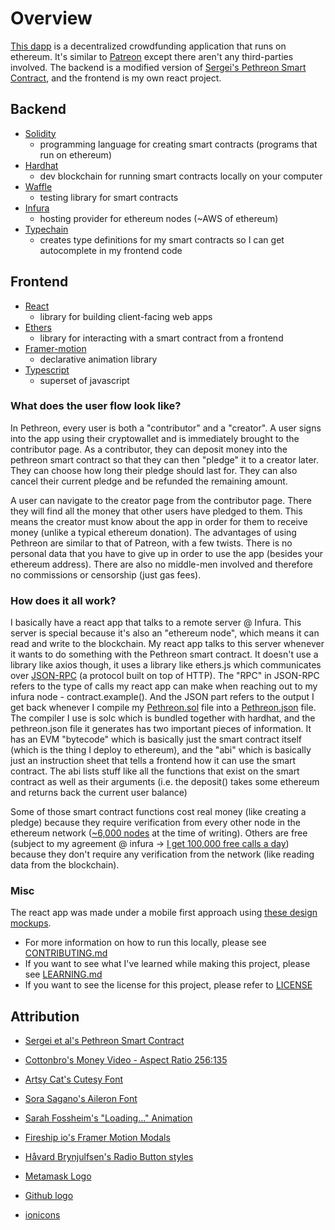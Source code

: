 # Overview

[This dapp](https://github.com/Chris56974/Pethreon) is a decentralized crowdfunding application that runs on ethereum. It's similar to [Patreon](https://www.patreon.com/) except there aren't any third-parties involved. The backend is a modified version of [Sergei's Pethreon Smart Contract](https://github.com/s-tikhomirov/pethreon), and the frontend is my own react project.

## Backend

- [Solidity](https://docs.soliditylang.org/)
  - programming language for creating smart contracts (programs that run on ethereum)
- [Hardhat](https://hardhat.org/)
  - dev blockchain for running smart contracts locally on your computer
- [Waffle](https://getwaffle.io/)
  - testing library for smart contracts
- [Infura](https://infura.io/)
  - hosting provider for ethereum nodes (~AWS of ethereum)
- [Typechain](https://github.com/dethcrypto/TypeChain)
  - creates type definitions for my smart contracts so I can get autocomplete in my frontend code

## Frontend

- [React](https://reactjs.org/)
  - library for building client-facing web apps
- [Ethers](https://docs.ethers.io/v5/)
  - library for interacting with a smart contract from a frontend
- [Framer-motion](https://www.framer.com/motion/)
  - declarative animation library
- [Typescript](https://www.typescriptlang.org/)
  - superset of javascript

### What does the user flow look like?

In Pethreon, every user is both a "contributor" and a "creator". A user signs into the app using their cryptowallet and is immediately brought to the contributor page. As a contributor, they can deposit money into the pethreon smart contract so that they can then "pledge" it to a creator later. They can choose how long their pledge should last for. They can also cancel their current pledge and be refunded the remaining amount.

A user can navigate to the creator page from the contributor page. There they will find all the money that other users have pledged to them. This means the creator must know about the app in order for them to receive money (unlike a typical ethereum donation). The advantages of using Pethreon are similar to that of Patreon, with a few twists. There is no personal data that you have to give up in order to use the app (besides your ethereum address). There are also no middle-men involved and therefore no commissions or censorship (just gas fees). 

### How does it all work?

I basically have a react app that talks to a remote server @ Infura. This server is special because it's also an "ethereum node", which means it can read and write to the blockchain. My react app talks to this server whenever it wants to do something with the Pethreon smart contract. It doesn't use a library like axios though, it uses a library like ethers.js which communicates over [JSON-RPC](https://en.wikipedia.org/wiki/JSON-RPC) (a protocol built on top of HTTP). The "RPC" in JSON-RPC refers to the type of calls my react app can make when reaching out to my infura node - contract.example(). And the JSON part refers to the output I get back whenever I compile my [Pethreon.sol](https://github.com/Chris56974/Pethreon/blob/main/packages/backend/contracts/Pethreon.sol) file into a [Pethreon.json](https://github.com/Chris56974/Pethreon/blob/main/packages/backend/deployments/localhost/Pethreon.json) file. The compiler I use is solc which is bundled together with hardhat, and the pethreon.json file it generates has two important pieces of information. It has an EVM "bytecode" which is basically just the smart contract itself (which is the thing I deploy to ethereum), and the "abi" which is basically just an instruction sheet that tells a frontend how it can use the smart contract. The abi lists stuff like all the functions that exist on the smart contract as well as their arguments (i.e. the deposit() takes some ethereum and returns back the current user balance)

Some of those smart contract functions cost real money (like creating a pledge) because they require verification from every other node in the ethereum network ([~6,000 nodes](https://www.ethernodes.org/history) at the time of writing). Others are free (subject to my agreement @ infura -> [I get 100,000 free calls a day](https://infura.io/pricing)) because they don't require any verification from the network (like reading data from the blockchain).

### Misc 

The react app was made under a mobile first approach using [these design mockups](https://www.figma.com/file/dwPfF2lhw84J4PZdZTIQvL/Pethreon?node-id=0%3A1).

- For more information on how to run this locally, please see [CONTRIBUTING.md](https://github.com/Chris56974/Pethreon/blob/main/CONTRIBUTING.md)
- If you want to see what I've learned while making this project, please see [LEARNING.md](https://github.com/Chris56974/Pethreon/blob/main/LEARNING.md) 
- If you want to see the license for this project, please refer to [LICENSE](https://github.com/Chris56974/Pethreon/blob/main/LICENSE)

## Attribution

- [Sergei et al's Pethreon Smart Contract](https://github.com/s-tikhomirov/pethreon)

- [Cottonbro's Money Video - Aspect Ratio 256:135](https://www.pexels.com/video/hands-hand-rich-green-3943965/)

- [Artsy Cat's Cutesy Font](https://www.dafont.com/cutesy.font)

- [Sora Sagano's Aileron Font](https://fontsarena.com/aileron-by-sora-sagano/)

- [Sarah Fossheim's "Loading..." Animation](https://fossheim.io/writing/posts/react-text-splitting-animations/)

- [Fireship io's Framer Motion Modals](https://www.youtube.com/watch?v=SuqU904ZHA4&t=576s)

- [Håvard Brynjulfsen's Radio Button styles](https://codepen.io/havardob/pen/dyYXBBr)

- [Metamask Logo](https://github.com/MetaMask/brand-resources)

- [Github logo](https://github.com/logos)

- [ionicons](https://ionic.io/ionicons)